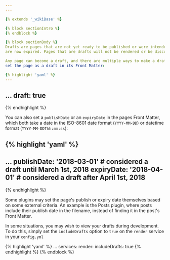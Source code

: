 ```yaml
---
---

{% extends '_wikiBase' %}

{% block sectionIntro %}
{% endblock %}

{% block sectionBody %}
Drafts are pages that are not yet ready to be published or were intended to be accessible only for a limited time and
are now expired. Pages that are drafts will not be rendered or be discoverable by other plugins from the index. 

Any page can become a draft, and there are multiple ways to make a draft from any given page. The easiest way is just to
set the page as a draft in its Front Matter:

{% highlight 'yaml' %}
---
```

...
draft: true
---
{% endhighlight %}


You can also set a `publishDate` or an `expiryDate` in the pages Front Matter, which both take a date in the ISO-8601 
date format (`YYYY-MM-DD`) or datetime format (`YYYY-MM-DDThh:mm:ss`):

{% highlight 'yaml' %}
---
...
publishDate: '2018-03-01' # considered a draft until March 1st, 2018
expiryDate: '2018-04-01' # considered a draft after April 1st, 2018
---
{% endhighlight %}


Some plugins may set the page's publish or expiry date themselves based on some external criteria. An example is the 
Posts plugin, where posts include their publish date in the filename, instead of finding it in the post's Front Matter.

In some situations, you may wish to view your drafts during development. To do this, simply set the `includeDrafts` 
option to `true` on the `render` service in your `config.yml`

{% highlight 'yaml' %}
...
services:
  render:
    includeDrafts: true
{% endhighlight %}
{% endblock %}